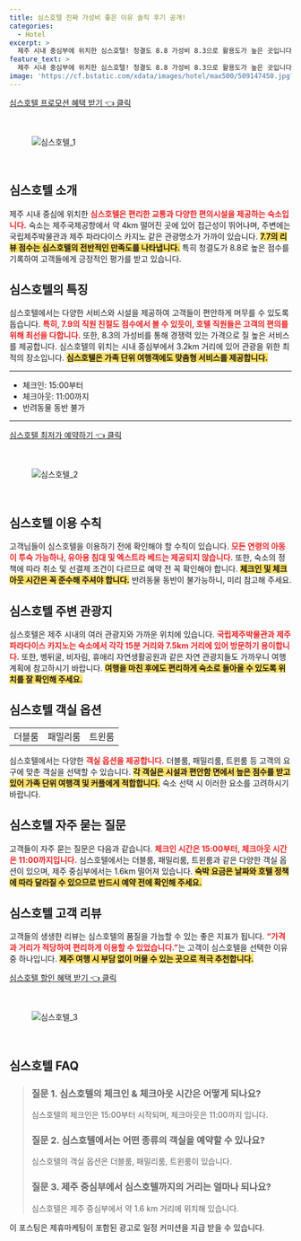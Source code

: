 ```yaml
---
title: 심스호텔 진짜 가성비 좋은 이유 솔직 후기 공개!
categories:
  - Hotel
excerpt: >
  제주 시내 중심부에 위치한 심스호텔! 청결도 8.8 가성비 8.3으로 활용도가 높은 곳입니다. 제주 관광의 스폿으로 최적의 위치에서 편안한 숙박을 경험해보세요. 클릭하면 더 많은 정보가!
feature_text: >
  제주 시내 중심부에 위치한 심스호텔! 청결도 8.8 가성비 8.3으로 활용도가 높은 곳입니다. 제주 관광의 스폿으로 최적의 위치에서 편안한 숙박을 경험해보세요. 클릭하면 더 많은 정보가!
image: 'https://cf.bstatic.com/xdata/images/hotel/max500/509147450.jpg?k=aec004f447c238e6b1510dd53aa0daabb4b70a248fb22e3075b2fc7cb34e40d8&o=&hp=1'
---
```


<p><a class="modoo-button" href="https://tinyurl.com/23obpewn" rel="nofollow noopener">심스호텔 프로모션 혜택 받기 👈 클릭</a></p><br/>
<figure class="image"><img alt="심스호텔_1" src="https://cf.bstatic.com/xdata/images/hotel/max1024x768/509147709.jpg?k=b4a8375fbf6880b8394310bf52903291c589315bc5c1c4b6bde3c0a1a7b4cc45&amp;o=&amp;hp=1"/></figure><br/>

<h2 id="심스호텔_소개">심스호텔 소개</h2>
<p>제주 시내 중심에 위치한 <b><span style="color: #ee2323;">심스호텔은 편리한 교통과 다양한 편의시설을 제공하는 숙소입니다.</span></b> 숙소는 제주국제공항에서 약 4km 떨어진 곳에 있어 접근성이 뛰어나며, 주변에는 국립제주박물관과 제주 파라다이스 카지노 같은 관광명소가 가까이 있습니다. <b><span style="background-color: #ffe066;">7.7의 리뷰 점수는 심스호텔의 전반적인 만족도를 나타냅니다.</span></b> 특히 청결도가 8.8로 높은 점수를 기록하여 고객들에게 긍정적인 평가를 받고 있습니다.</p>
<h2 id="심스호텔_특징">심스호텔의 특징</h2>
<p>심스호텔에서는 다양한 서비스와 시설을 제공하여 고객들이 편안하게 머무를 수 있도록 돕습니다. <b><span style="color: #ee2323;">특히, 7.9의 직원 친절도 점수에서 볼 수 있듯이, 호텔 직원들은 고객의 편의를 위해 최선을 다합니다.</span></b> 또한, 8.3의 가성비를 통해 경쟁력 있는 가격으로 질 높은 서비스를 제공합니다. 심스호텔의 위치는 시내 중심부에서 3.2km 거리에 있어 관광을 위한 최적의 장소입니다. <b><span style="background-color: #ffe066;">심스호텔은 가족 단위 여행객에도 맞춤형 서비스를 제공합니다.</span></b></p>
<hr/>
<ul>
<li>체크인: 15:00부터</li>
<li>체크아웃: 11:00까지</li>
<li>반려동물 동반 불가</li>
</ul>
<hr/>
<p><a class="modoo-button" href="https://tinyurl.com/23obpewn" rel="nofollow noopener">심스호텔 최저가 예약하기 👈 클릭</a></p><br/>
<figure class="image"><img alt="심스호텔_2" src="https://cf.bstatic.com/xdata/images/hotel/max500/509147450.jpg?k=aec004f447c238e6b1510dd53aa0daabb4b70a248fb22e3075b2fc7cb34e40d8&amp;o=&amp;hp=1"/></figure><br/>
<h2 id="이용_수칙">심스호텔 이용 수칙</h2>
<p>고객님들이 심스호텔을 이용하기 전에 확인해야 할 수칙이 있습니다. <b><span style="color: #ee2323;">모든 연령의 아동이 투숙 가능하나, 유아용 침대 및 엑스트라 베드는 제공되지 않습니다.</span></b> 또한, 숙소의 정책에 따라 취소 및 선결제 조건이 다르므로 예약 전 꼭 확인해야 합니다. <b><span style="background-color: #ffe066;">체크인 및 체크아웃 시간은 꼭 준수해 주셔야 합니다.</span></b> 반려동물 동반이 불가능하니, 미리 참고해 주세요.</p>
<h2 id="심스호텔_주변_관광지">심스호텔 주변 관광지</h2>
<p>심스호텔은 제주 시내의 여러 관광지와 가까운 위치에 있습니다. <b><span style="color: #ee2323;">국립제주박물관과 제주 파라다이스 카지노는 숙소에서 각각 15분 거리와 7.5km 거리에 있어 방문하기 용이합니다.</span></b> 또한, 벵뒤굴, 비자림, 휴애리 자연생활공원과 같은 자연 관광지들도 가까우니 여행 계획에 참고하시기 바랍니다. <b><span style="background-color: #ffe066;">여행을 마친 후에도 편리하게 숙소로 돌아올 수 있도록 위치를 잘 확인해 주세요.</span></b></p>
<h2 id="심스호텔_객실_옵션">심스호텔 객실 옵션</h2>
<table>
<tr>
<td>더블룸</td>
<td>패밀리룸</td>
<td>트윈룸</td>
</tr>
</table>
<p>심스호텔에서는 다양한 <b><span style="color: #ee2323;">객실 옵션을 제공합니다.</span></b> 더블룸, 패밀리룸, 트윈룸 등 고객의 요구에 맞춘 객실을 선택할 수 있습니다. <b><span style="background-color: #ffe066;">각 객실은 시설과 편안함 면에서 높은 점수를 받고 있어 가족 단위 여행객 및 커플에게 적합합니다.</span></b> 숙소 선택 시 이러한 요소를 고려하시기 바랍니다.</p>
<h2 id="심스호텔_자주_묻는_질문">심스호텔 자주 묻는 질문</h2>
<p>고객들이 자주 묻는 질문은 다음과 같습니다. <b><span style="color: #ee2323;">체크인 시간은 15:00부터, 체크아웃 시간은 11:00까지입니다.</span></b> 심스호텔에서는 더블룸, 패밀리룸, 트윈룸과 같은 다양한 객실 옵션이 있으며, 제주 중심부에서는 1.6km 떨어져 있습니다. <b><span style="background-color: #ffe066;">숙박 요금은 날짜와 호텔 정책에 따라 달라질 수 있으므로 반드시 예약 전에 확인해 주세요.</span></b></p>
<h2 id="심스호텔_고객_리뷰">심스호텔 고객 리뷰</h2>
<p>고객들의 생생한 리뷰는 심스호텔의 품질을 가늠할 수 있는 좋은 지표가 됩니다. <b><span style="color: #ee2323;">“가격과 거리가 적당하여 편리하게 이용할 수 있었습니다.”</span></b>는 고객이 심스호텔을 선택한 이유 중 하나입니다. <b><span style="background-color: #ffe066;">제주 여행 시 부담 없이 머물 수 있는 곳으로 적극 추천합니다.</span></b></p>

<p><a class="modoo-button" href="https://tinyurl.com/23obpewn" rel="nofollow noopener">심스호텔 할인 혜택 받기 👈 클릭</a></p><br>

<figure class="image"><img src="https://cf.bstatic.com/xdata/images/hotel/max500/591434101.jpg?k=7df9d374460e618f1f553d215ed47145f8099d7338525dc453f1746bddd72b61&o=&hp=1" alt="심스호텔_3"></figure><br>
<h2 id="심스호텔_FAQ">심스호텔 FAQ</h2>
<div itemscope="" itemtype="https://schema.org/FAQPage"> 
<blockquote> 
<div itemscope="" itemprop="mainEntity" itemtype="https://schema.org/Question"> 
<h3 id="질문_1" itemprop="name">질문 1. 심스호텔의 체크인 & 체크아웃 시간은 어떻게 되나요?</h3> 
<div itemscope="" itemprop="acceptedAnswer" itemtype="https://schema.org/Answer"> 
<span itemprop="text"> 
<p>심스호텔의 체크인은 15:00부터 시작되며, 체크아웃은 11:00까지 입니다.</p> 
</span> 
</div> 
</div> 

<div itemscope="" itemprop="mainEntity" itemtype="https://schema.org/Question"> 
<h3 id="질문_2" itemprop="name">질문 2. 심스호텔에서는 어떤 종류의 객실을 예약할 수 있나요?</h3> 
<div itemscope="" itemprop="acceptedAnswer" itemtype="https://schema.org/Answer"> 
<span itemprop="text"> 
<p>심스호텔의 객실 옵션은 더블룸, 패밀리룸, 트윈룸이 있습니다.</p> 
</span> 
</div> 
</div> 

<div itemscope="" itemprop="mainEntity" itemtype="https://schema.org/Question"> 
<h3 id="질문_3" itemprop="name">질문 3. 제주 중심부에서 심스호텔까지의 거리는 얼마나 되나요?</h3> 
<div itemscope="" itemprop="acceptedAnswer" itemtype="https://schema.org/Answer"> 
<span itemprop="text"> 
<p>심스호텔은 제주 중심부에서 약 1.6 km 거리에 위치해 있습니다.</p> 
</span> 
</div> 
</div> 
</blockquote> 
</div><p>이 포스팅은 제휴마케팅이 포함된 광고로 일정 커미션을 지급 받을 수 있습니다.</p>

